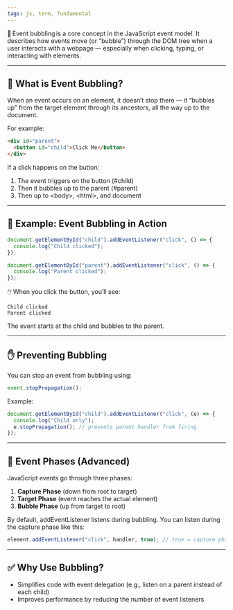 ```yaml
---
tags: js, term, fundamental
---
```


🧠 Event bubbling is a core concept in the JavaScript event model. It describes how events move (or “bubble”) through the DOM tree when a user interacts with a webpage — especially when clicking, typing, or interacting with elements.

---

## **🧱 What is Event Bubbling?**

When an event occurs on an element, it doesn’t stop there — it “bubbles up” from the target element through its ancestors, all the way up to the document.

For example:

```html
<div id="parent">
  <button id="child">Click Me</button>
</div>
```

If a click happens on the button:

1. The event triggers on the button (#child)
2. Then it bubbles up to the parent (#parent)
3. Then up to \<body>, \<html>, and document

---

## **📌 Example: Event Bubbling in Action**

```js
document.getElementById("child").addEventListener("click", () => {
  console.log("Child clicked");
});

document.getElementById("parent").addEventListener("click", () => {
  console.log("Parent clicked");
});
```

🖱️ When you click the button, you’ll see:

```
Child clicked
Parent clicked
```

The event starts at the child and bubbles to the parent.

---

## **✋ Preventing Bubbling**

  

You can stop an event from bubbling using:

```js
event.stopPropagation();
```

Example:

```js
document.getElementById("child").addEventListener("click", (e) => {
  console.log("Child only");
  e.stopPropagation(); // prevents parent handler from firing
});
```

---

## **🔁 Event Phases (Advanced)**

JavaScript events go through three phases:

1. **Capture Phase** (down from root to target)
2. **Target Phase** (event reaches the actual element)
3. **Bubble Phase** (up from target to root)

By default, addEventListener listens during bubbling. You can listen during the capture phase like this:

```js
element.addEventListener("click", handler, true); // true = capture phase
```

---

## **✅ Why Use Bubbling?**

- Simplifies code with event delegation (e.g., listen on a parent instead of each child)
- Improves performance by reducing the number of event listeners
